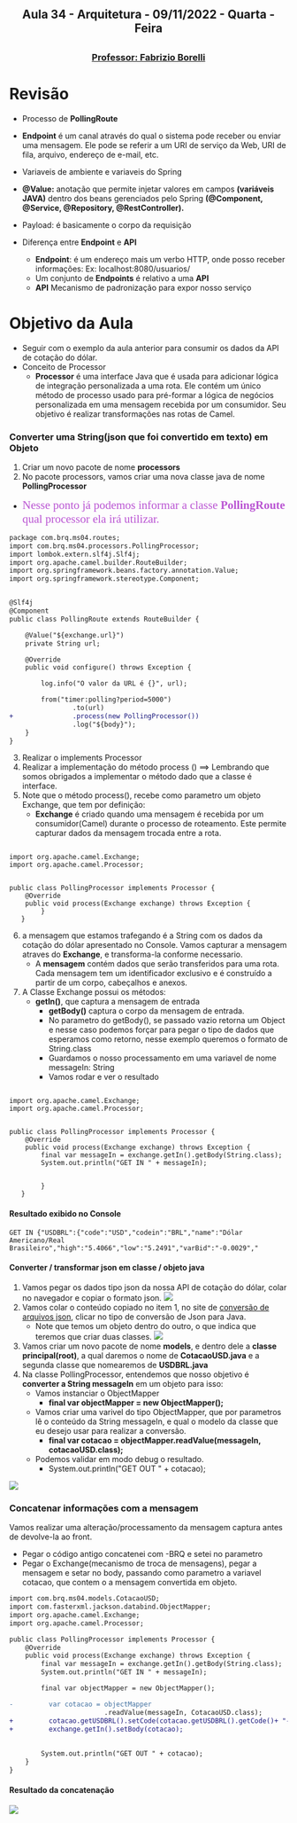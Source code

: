 <h2 align = "center" >Aula 34  - Arquitetura - 09/11/2022 - Quarta - Feira<h2>

<h3 align = "center" ><a href="https://github.com/ffborelli/curso-brq-java-2022-09-05/">Professor: Fabrizio Borelli</a></h3>


# Revisão
- Processo de **PollingRoute**
- **Endpoint** é um canal através do qual o sistema pode receber ou enviar uma mensagem. Ele pode se referir a um URI de serviço da Web, URI de fila, arquivo, endereço de e-mail, etc.

- Variaveis de ambiente e variaveis do Spring
- **@Value:** anotação que permite injetar valores em campos **(variáveis JAVA)** dentro dos beans gerenciados pelo Spring **(@Component, @Service, @Repository, @RestController).**
- Payload: é basicamente o corpo da requisição
- Diferença entre **Endpoint**  e **API**
    - **Endpoint**: é um endereço mais um verbo HTTP, onde posso receber informações: Ex: localhost:8080/usuarios/
    - Um conjunto de **Endpoints** é relativo a uma **API**
    - **API** Mecanismo de padronização para expor nosso serviço

# Objetivo da Aula
- Seguir com o exemplo da aula anterior para consumir os dados da API de cotação do dólar.
- Conceito de Processor
    - **Processor** é uma interface Java que é usada para adicionar lógica de integração personalizada a uma rota. Ele contém um único método de processo usado para pré-formar a lógica de negócios personalizada em uma mensagem recebida por um consumidor.
    Seu objetivo é realizar transformações nas rotas de Camel.

### Converter uma String(json que foi convertido em texto) em Objeto  
1. Criar um novo pacote de nome **processors**
2. No pacote processors, vamos criar uma nova classe java de nome **PollingProcessor**
- <span style="font-family:Cascadia Code; font-size:1.5em;color: #BA55D3">Nesse ponto já podemos informar a classe **PollingRoute** qual processor ela irá utilizar.</span>

```diff
package com.brq.ms04.routes;
import com.brq.ms04.processors.PollingProcessor;
import lombok.extern.slf4j.Slf4j;
import org.apache.camel.builder.RouteBuilder;
import org.springframework.beans.factory.annotation.Value;
import org.springframework.stereotype.Component;


@Slf4j
@Component
public class PollingRoute extends RouteBuilder {

	@Value("${exchange.url}")
	private String url;

	@Override
	public void configure() throws Exception {

		log.info("O valor da URL é {}", url);

		from("timer:polling?period=5000")
				.to(url)
+				.process(new PollingProcessor())
				.log("${body}");
	}
}

```


3. Realizar o implements Processor 
4. Realizar a implementação do método process () ==> Lembrando que somos obrigados a implementar o método dado que a classe é interface.
5. Note que o método process(), recebe como parametro um objeto Exchange, que tem por definição:
    - **Exchange** é criado quando uma mensagem é recebida por um consumidor(Camel) durante o processo de roteamento. Este permite capturar dados da mensagem trocada entre a rota.
```

import org.apache.camel.Exchange;
import org.apache.camel.Processor;


public class PollingProcessor implements Processor {
    @Override
    public void process(Exchange exchange) throws Exception {
        }
   } 

```    
6. a mensagem que estamos trafegando é a String com os dados da cotação do dólar apresentado no Console. Vamos capturar a mensagem atraves do **Exchange**, e transforma-la conforme necessario.
    - A **mensagem** contém dados que serão transferidos para uma rota. Cada mensagem tem um identificador exclusivo e é construído a partir de um corpo, cabeçalhos e anexos.  
7. A Classe Exchange possui os métodos: 
    - **getIn()**, que captura a mensagem de entrada 
      - **getBody()** captura o corpo da mensagem de entrada.  
      - No parametro do getBody(), se passado vazio retorna um Object e nesse caso podemos forçar para pegar o tipo de dados que esperamos como retorno, nesse exemplo queremos o formato de String.class
      - Guardamos o nosso processamento em uma variavel de nome messageIn: String
      - Vamos rodar e ver o resultado

```

import org.apache.camel.Exchange;
import org.apache.camel.Processor;


public class PollingProcessor implements Processor {
    @Override
    public void process(Exchange exchange) throws Exception {
        final var messageIn = exchange.getIn().getBody(String.class);
        System.out.println("GET IN " + messageIn);

        
        }
   } 

```
#### Resultado exibido no Console

```
GET IN {"USDBRL":{"code":"USD","codein":"BRL","name":"Dólar Americano/Real Brasileiro","high":"5.4066","low":"5.2491","varBid":"-0.0029","

```
#### Converter / transformar json em classe / objeto java

1. Vamos pegar os dados tipo json da nossa API de cotação do dólar, colar no navegador e copiar o formato json.
![](img/34_API-Json.jpg)
2. Vamos colar o conteúdo copiado no item 1, no site de [conversão de arquivos json](https://json2csharp.com/code-converters/json-to-pojo), clicar no tipo de conversão de Json para Java.
    - Note que temos um objeto dentro do outro, o que indica que teremos que criar duas classes.
![](img/34_Json-Java.png)
3. Vamos criar um novo pacote de nome **models**, e dentro dele a **classe principal(root)**, a qual daremos o nome de **CotacaoUSD.java** e a segunda classe que nomearemos de **USDBRL.java**
4. Na classe PollingProcessor, entendemos que nosso objetivo é **converter a String messageIn** em um objeto para isso:
    - Vamos instanciar o ObjectMapper
        - **final var objectMapper = new ObjectMapper();**
    - Vamos criar uma varivel do tipo ObjectMapper, que por parametros lê o conteúdo da String messageIn, e qual o modelo da classe que eu desejo usar para realizar a conversão.
        - **final var cotacao = objectMapper.readValue(messageIn, cotacaoUSD.class);**
    - Podemos validar em modo debug o resultado.
        - System.out.println("GET OUT " + cotacao);

![](img/34_Debug.png)   

### Concatenar informações com a mensagem

Vamos realizar uma alteração/processamento da mensagem captura antes de devolve-la ao front.
- Pegar o código antigo concatenei com -BRQ e setei no parametro
- Pegar o Exchange(mecanismo de troca de mensagens), pegar a mensagem e setar no body, passando como parametro a variavel cotacao, que contem o a mensagem convertida em objeto.

```diff
import com.brq.ms04.models.CotacaoUSD;
import com.fasterxml.jackson.databind.ObjectMapper;
import org.apache.camel.Exchange;
import org.apache.camel.Processor;

public class PollingProcessor implements Processor {
    @Override
    public void process(Exchange exchange) throws Exception {
        final var messageIn = exchange.getIn().getBody(String.class);
        System.out.println("GET IN " + messageIn);

        final var objectMapper = new ObjectMapper();

-         var cotacao = objectMapper
                        .readValue(messageIn, CotacaoUSD.class);
+         cotacao.getUSDBRL().setCode(cotacao.getUSDBRL().getCode()+ "- BRQ");
+         exchange.getIn().setBody(cotacao);
         
         
        System.out.println("GET OUT " + cotacao);
    }
}
```
#### Resultado da concatenação

![](img/34_concatena%C3%A7%C3%A3o.png)


